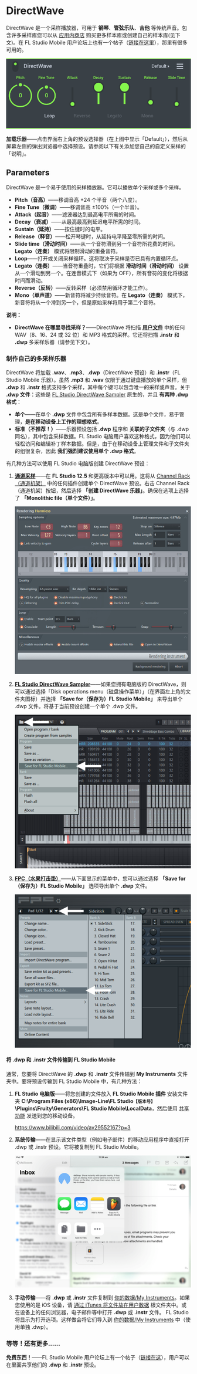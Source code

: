 # DirectWave

DirectWave 是一个采样播放器，可用于 **钢琴**、**管弦乐队**、**吉他** 等传统声音。包含许多采样库您可以从 [应用内商店][1] 购买更多样本库或创建自己的样本库(见下文)。在 FL Studio Mobile 用户论坛上也有一个帖子（[链接在这里][2]），那里有很多可用的。

![DirectWave](../assets/instruments/directwave/directwave.png)

**加载乐器**——点击界面右上角的预设选择器（在上图中显示「Default」），然后从屏幕左侧的弹出浏览器中选择预设。请参阅以下有关添加您自己的自定义采样的「说明」。

<a id="paramaters"></a>

## Parameters

DirectWave 是一个易于使用的采样播放器。它可以播放单个采样或多个采样。

*   **Pitch（音高）**——移调音高 ±24 个半音（两个八度）。
*   **Fine Tune（微调）**——移调音高 ±100%（一个半音）。
*   **Attack（起音）**——滤波器达到最高电平所需的时间。
*   **Decay（衰减）**——从最高最高到延迟电平所需的时间。
*   **Sustain（延持）**——按住键时的电平。
*   **Release（释音）**——松开琴键时，从延持电平降至零所需的时间。
*   **Slide time（滑动时间）**——从一个音符滑到另一个音符所花费的时间。**Legato（连奏）** 模式将限制滑动的重叠音符。
*   **Loop**——打开或关闭采样循环。这将取决于采样是否已具有内置循环点。
*   **Legato（连奏）**——当音符重叠时，它们将根据 **滑动时间（滑动时间）** 设置从一个滑动到另一个。在连音模式下（如果为 OFF），所有音符的变化将根据时间而滑动。
*   **Reverse（反转）**——反转采样（必须禁用循环才能工作）。
*   **Mono（单声道）**——新音符将减少持续音符。在 **Legato（连奏）** 模式下，新音符将从一个滑到另一个，但是原始采样将用于第二个音符。

**说明：**

*   **DirectWave 在哪里寻找采样？**——DirectWave 将扫描 [**用户文件**][3] 中的任何 WAV（8、16、24 或 32 位）和 MP3 格式的采样。它还将扫描 **.instr** 和 **.dwp** 多采样乐器（请参见下文）。

<a id="directwave_making_patches"></a>

### 制作自己的多采样乐器

DirectWave 将加载 **.wav**、**.mp3**、**.dwp**（DirectWave 预设）和 **.instr**（FL Studio Mobile 乐器）。虽然 **.mp3** 和 **.wav** 仅限于通过键盘播放的单个采样，但 **.dwp** 和 **.instr** 格式支持多个采样，其中每个键可以包含唯一的采样或声音。关于 **.dwp 文件**：这些是 [FL Studio DirectWave Sampler][4] 原生的，并且 **有两种 .dwp 格式**：


*   **单个**——在单个 **.dwp** 文件中包含所有多样本数据。这是单个文件，易于管理，**是在移动设备上工作的理想格式**。
*   **标准（不推荐！）**——乐器预设包括 **.dwp** 程序和 **关联的子文件夹**（与 .dwp 同名），其中包含采样数据。FL Studio 电脑用户喜欢这种格式，因为他们可以轻松访问和编辑补丁样本数据。但是，由于在移动设备上管理文件和子文件夹的组很复杂，因此 **我们强烈建议使用单个 .dwp 格式**。

有几种方法可以使用 FL Studio 电脑版创建 DirectWave 预设：

1.  **[通道采样][5]**——在 **FL Studio 12.5** 和更高版本中可以用。这将从 [Channel Rack（通道机架）][6] 中的任何插件创建单个 DirectWave 预设。右击 Channel Rack（通道机架）按钮，然后选择 **「创建 DirectWave 乐器」**。确保在选项上选择了 **「Monolithic file（单个文件）」**。
    
    ![通道机架](../assets/instruments/directwave/channel_sample.png)
    
2.  **[FL Studio DirectWave Sampler][4]**——如果您拥有电脑版的 DirectWave，则可以通过选择「Disk operations menu（磁盘操作菜单）」（在界面左上角的文件夹图标）并选择 **「Save for（保存为）FL Studio Mobile」** 来导出单个 .dwp 文件。将基于当前预设创建一个单个 .dwp 文件。
    
    ![DirectWave export](../assets/instruments/directwave/directwave_export.png)
    
3.  **[FPC（水果打击垫）][7]**——从下面显示的菜单中，您可以通过选择 **「Save for（保存为）FL Studio Mobile」** 选项导出单个 **.dwp** 文件。
    
    ![FPC 导出](../assets/instruments/directwave/fpc_export.png)
    

#### 将 .dwp 和 .instr 文件传输到 FL Studio Mobile

通常，您要将 DirectWave 的 **.dwp** 和 **.instr** 文件传输到 **My Instruments** 文件夹中。要将预设传输到 FL Studio Mobile 中，有几种方法：

1.  **FL Studio 电脑版**——将您创建的文件放入 **FL Studio Mobile 插件** 安装文件夹 **C:\\Program Files (x86)\\Image-Line\\FL Studio`【版本号】`\\Plugins\\Fruity\\Generators\\FL Studio Mobile\\LocalData**，然后使用 [共享功能][8] 发送到您的移动设备。
    
    https://www.bilibili.com/video/av29552167?p=3
    
2.  **系统传输**——在显示该文件类型（例如电子邮件）的移动应用程序中直接打开 .dwp 或 .instr 预设。它将被复制到 FL Studio Mobile。
    
    ![从电子邮箱直接打开](../assets/home/copy_from_email.png)
    
3.  **手动传输**——将 **.dwp** 或 **.instr** 文件复制到 [你的数据/My Instruments][3]。如果您使用的是 iOS 设备，请 [通过 iTunes 将文件放在用户数据][9] 根文件夹中。或在设备上的任何浏览器，电子邮件等中打开 **.dwp** 或 **.instr** 文件。 FL Studio 将显示为打开选项。这样做会将它们导入到 [你的数据/My Instruments][3] 中（使用单独 .dwp）。

<a id="free_content"></a>

### 等等！还有更多……

**免费东西！**——FL Studio Mobile 用户论坛上有一个帖子（[链接在这][2]），用户可以在里面共享他们的 **.dwp** 和 **.instr** 预设。

[1]: HomePanel.md#shop
[2]: http://support.image-line.com/redirect/FLM_user_library
[3]: HomePanel.md#userdata
[4]: https://www.image-line.com/support/FLHelp/html/plugins/DirectWave.htm
[5]: https://www.image-line.com/support/FLHelp/html/plugins/DirectWave.htm#DirectWave_ChannelSampler
[6]: https://www.image-line.com/support/FLHelp/html/channelrack.htm
[7]: https://www.image-line.com/support/FLHelp/html/plugins/FPC.htm
[8]: HomePanel.md#sharingdata
[9]: HomePanel.md#userdata_ios